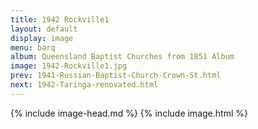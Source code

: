 ```yaml
---
title: 1942 Rockville1
layout: default
display: image
menu: barq
album: Queensland Baptist Churches from 1851 Album
image: 1942-Rockville1.jpg
prev: 1941-Russian-Baptist-Church-Crown-St.html
next: 1942-Taringa-renovated.html
---
```

{% include image-head.md %}
{% include image.html %}
